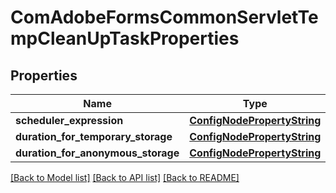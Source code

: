 # ComAdobeFormsCommonServletTempCleanUpTaskProperties

## Properties
Name | Type | Description | Notes
------------ | ------------- | ------------- | -------------
**scheduler_expression** | [**ConfigNodePropertyString**](ConfigNodePropertyString.md) |  | [optional] 
**duration_for_temporary_storage** | [**ConfigNodePropertyString**](ConfigNodePropertyString.md) |  | [optional] 
**duration_for_anonymous_storage** | [**ConfigNodePropertyString**](ConfigNodePropertyString.md) |  | [optional] 

[[Back to Model list]](../README.md#documentation-for-models) [[Back to API list]](../README.md#documentation-for-api-endpoints) [[Back to README]](../README.md)


